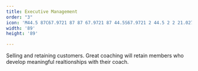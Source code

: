 ```yaml
---
title: Executive Management
order: "3"
icon: 'M44.5 87C67.9721 87 87 67.9721 87 44.5S67.9721 2 44.5 2 2 21.0279 2 44.5 21.0279 87 44.5 87zm0-17C58.5833 70 70 58.5833 70 44.5S58.5833 19 44.5 19 19 30.4167 19 44.5 30.4167 70 44.5 70zm0-17c4.6944 0 8.5-3.8056 8.5-8.5S49.1944 36 44.5 36 36 39.8056 36 44.5s3.8056 8.5 8.5 8.5z'
width: '89'
height: '89'

---
```

Selling and retaining customers. Great coaching will retain members who develop meaningful realtionships with their coach.
